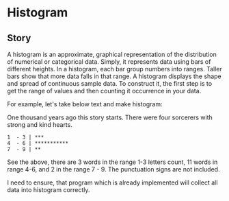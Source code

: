 # Histogram

## Story

A histogram is an approximate, graphical representation of the distribution of numerical
or categorical data. Simply, it represents data using bars of different heights.
In a histogram, each bar group numbers into ranges. Taller bars show that more data falls
in that range. A histogram displays the shape and spread of continuous sample data.
To construct it, the first step is to get the range of values and then counting it occurrence
in your data.

For example, let's take below text and make histogram:

One thousand years ago this story starts.
There were four sorcerers with strong and kind hearts.

```
1  - 3 | ***
4  - 6 | ***********
7  - 9 | **
```

See the above, there are 3 words in the range 1-3 letters count,
11 words in range 4-6, and 2 in the range 7  - 9. The punctuation signs are not included.

I need to ensure, that program which is already implemented will collect all data into histogram
correctly.                
